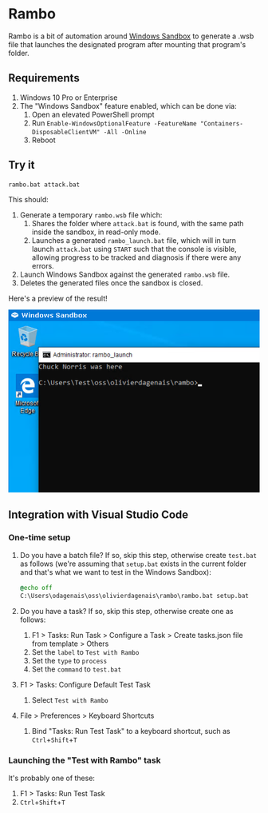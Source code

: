 # Rambo

Rambo is a bit of automation around [Windows Sandbox](https://docs.microsoft.com/en-us/windows/security/threat-protection/windows-sandbox/windows-sandbox-overview) to generate a .wsb file that launches the designated program after mounting that program's folder.

## Requirements

1. Windows 10 Pro or Enterprise
2. The "Windows Sandbox" feature enabled, which can be done via:
    1. Open an elevated PowerShell prompt
    2. Run `Enable-WindowsOptionalFeature -FeatureName "Containers-DisposableClientVM" -All -Online`
    3. Reboot

## Try it

```batch
rambo.bat attack.bat
```

This should:

1. Generate a temporary `rambo.wsb` file which:
    1. Shares the folder where `attack.bat` is found, with the same path inside the sandbox, in read-only mode.
    2. Launches a generated `rambo_launch.bat` file, which will in turn launch `attack.bat` using `START` such that the console is visible, allowing progress to be tracked and diagnosis if there were any errors.
2. Launch Windows Sandbox against the generated `rambo.wsb` file.
3. Deletes the generated files once the sandbox is closed.

Here's a preview of the result!

![demo.png](demo.png)

## Integration with Visual Studio Code

### One-time setup

1. Do you have a batch file? If so, skip this step, otherwise create `test.bat` as follows (we're assuming that `setup.bat` exists in the current folder and that's what we want to test in the Windows Sandbox):

    ```bat
    @echo off
    C:\Users\odagenais\oss\olivierdagenais\rambo\rambo.bat setup.bat
    ```

1. Do you have a task? If so, skip this step, otherwise create one as follows:
    1. F1 > Tasks: Run Task > Configure a Task > Create tasks.json file from template > Others
    1. Set the `label` to `Test with Rambo`
    1. Set the `type` to `process`
    1. Set the `command` to `test.bat`
1. F1 > Tasks: Configure Default Test Task
    1. Select `Test with Rambo`
1. File > Preferences > Keyboard Shortcuts
    1. Bind "Tasks: Run Test Task" to a keyboard shortcut, such as `Ctrl`+`Shift`+`T`

### Launching the "Test with Rambo" task

It's probably one of these:

1. F1 > Tasks: Run Test Task
1. `Ctrl`+`Shift`+`T`
